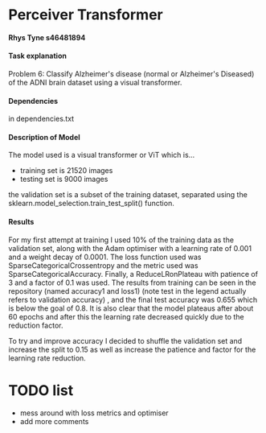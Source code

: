# Perceiver Transformer 
#### Rhys Tyne s46481894

#### Task explanation
Problem 6: Classify Alzheimer's disease (normal or Alzheimer's Diseased) of the ADNI brain dataset using a visual transformer. 

#### Dependencies
in dependencies.txt

#### Description of Model
The model used is a visual transformer or ViT which is...

- training set is 21520 images
- testing set is 9000 images

the validation set is a subset of the training dataset, separated using the sklearn.model_selection.train_test_split() function.


#### Results
For my first attempt at training I used 10% of the training data as the validation set, along with the Adam optimiser with 
a learning rate of 0.001 and a weight decay of 0.0001. The loss function used was SparseCategoricalCrossentropy and the 
metric used was SparseCategoricalAccuracy. Finally, a ReduceLRonPlateau with patience of 3 and a factor of 0.1 was used.
The results from training can be seen in the repository (named accuracy1 and loss1) (note test in the legend actually refers to validation accuracy)
, and the final test accuracy was 0.655 which is below the goal of 0.8. It is also clear that the model plateaus after about 60 epochs
and after this the learning rate decreased quickly due to the reduction factor. 

To try and improve accuracy I decided to shuffle the validation set and increase the split to 0.15 as well as increase 
the patience and factor for the learning rate reduction. 


# TODO list
- mess around with loss metrics and optimiser
- add more comments
